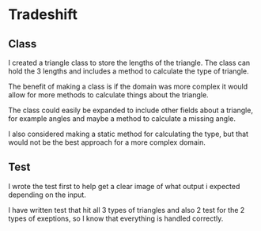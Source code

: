 # Tradeshift

## Class
I created a triangle class to store the lengths of the triangle. The class can hold the 3 lengths and includes a method to calculate the type of triangle.

The benefit of making a class is if the domain was more complex it would allow for more methods to calculate things about the triangle.

The class could easily be expanded to include other fields about a triangle, for example angles and maybe a method to calculate a missing angle.

I also considered making a static method for calculating the type, but that would not be the best approach for a more complex domain.

## Test
I wrote the test first to help get a clear image of what output i expected depending on the input.

I have written test that hit all 3 types of triangles and also 2 test for the 2 types of exeptions, so I know that everything is handled correctly.